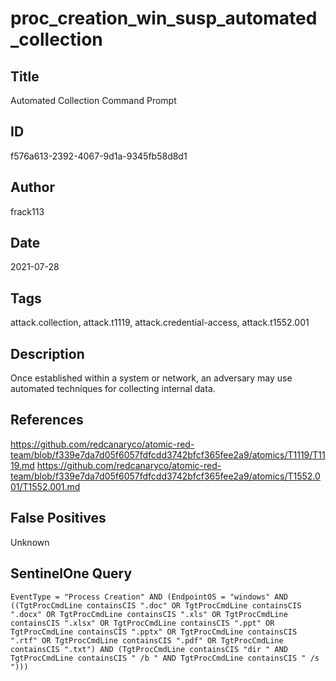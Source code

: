 # proc_creation_win_susp_automated_collection

## Title
Automated Collection Command Prompt

## ID
f576a613-2392-4067-9d1a-9345fb58d8d1

## Author
frack113

## Date
2021-07-28

## Tags
attack.collection, attack.t1119, attack.credential-access, attack.t1552.001

## Description
Once established within a system or network, an adversary may use automated techniques for collecting internal data.

## References
https://github.com/redcanaryco/atomic-red-team/blob/f339e7da7d05f6057fdfcdd3742bfcf365fee2a9/atomics/T1119/T1119.md
https://github.com/redcanaryco/atomic-red-team/blob/f339e7da7d05f6057fdfcdd3742bfcf365fee2a9/atomics/T1552.001/T1552.001.md

## False Positives
Unknown

## SentinelOne Query
```
EventType = "Process Creation" AND (EndpointOS = "windows" AND ((TgtProcCmdLine containsCIS ".doc" OR TgtProcCmdLine containsCIS ".docx" OR TgtProcCmdLine containsCIS ".xls" OR TgtProcCmdLine containsCIS ".xlsx" OR TgtProcCmdLine containsCIS ".ppt" OR TgtProcCmdLine containsCIS ".pptx" OR TgtProcCmdLine containsCIS ".rtf" OR TgtProcCmdLine containsCIS ".pdf" OR TgtProcCmdLine containsCIS ".txt") AND (TgtProcCmdLine containsCIS "dir " AND TgtProcCmdLine containsCIS " /b " AND TgtProcCmdLine containsCIS " /s ")))

```